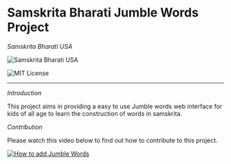 
# Samskrita Bharati Jumble Words Project


*Samskrita Bharati USA*

![Samskrita Bharati USA](https://www.samskritabharatiusa.org/images/san.png)

![MIT License](https://img.shields.io/badge/License-MIT-yellow.svg)


---------------------------------------------------------------

*Introduction*

This project aims in providing a easy to use Jumble words web interface for kids of
all age to learn the construction of words in samskrita.

*Contribution*

Please watch this video below to find out how to contribute to this project.

[![How to add Jumble Words](http://img.youtube.com/vi/vl0nNNjkGI4/0.jpg)](https://www.youtube.com/watch?v=vl0nNNjkGI4 "Adding Jumble Words")


